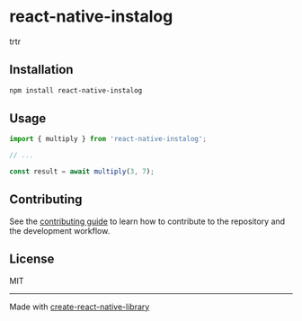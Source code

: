 # react-native-instalog

trtr

## Installation

```sh
npm install react-native-instalog
```

## Usage


```js
import { multiply } from 'react-native-instalog';

// ...

const result = await multiply(3, 7);
```


## Contributing

See the [contributing guide](CONTRIBUTING.md) to learn how to contribute to the repository and the development workflow.

## License

MIT

---

Made with [create-react-native-library](https://github.com/callstack/react-native-builder-bob)

